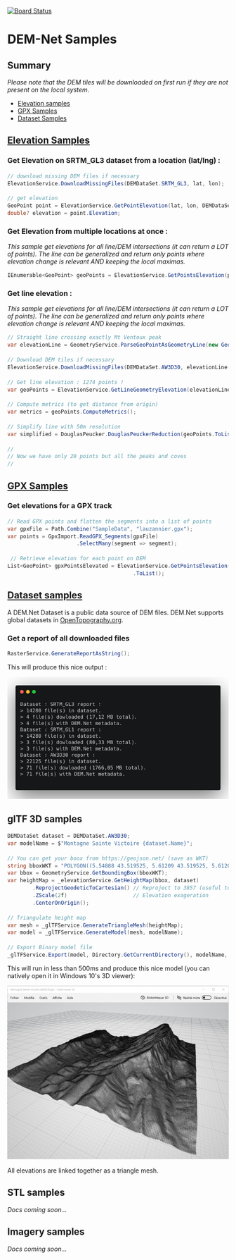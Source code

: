 [![Board Status](https://dev.azure.com/dem-net/0c1af62a-8ff1-4922-86da-d4e92c665a06/d2c48cdc-bc33-40ac-bef9-e674288c5be0/_apis/work/boardbadge/f7942cdf-e24a-49c0-96e2-6a8e4643e76d)](https://dev.azure.com/dem-net/0c1af62a-8ff1-4922-86da-d4e92c665a06/_boards/board/t/d2c48cdc-bc33-40ac-bef9-e674288c5be0/Microsoft.RequirementCategory)
# DEM-Net Samples

## Summary

*Please note that the DEM tiles will be downloaded on first run if they are not present on the local system.*

- [Elevation samples](#elevation-samples)
- [GPX Samples](#gpx-samples)
- [Dataset Samples](#dataset-samples)

## [Elevation Samples](DEMNet.Sample/Samples/ElevationSamples.cs)

### Get Elevation on SRTM_GL3 dataset from a location (lat/lng) :

```csharp
// download missing DEM files if necessary
ElevationService.DownloadMissingFiles(DEMDataSet.SRTM_GL3, lat, lon);

// get elevation
GeoPoint point = ElevationService.GetPointElevation(lat, lon, DEMDataSet.SRTM_GL3);
double? elevation = point.Elevation;
```

### Get Elevation from multiple locations at once :

*This sample get elevations for all line/DEM intersections (it can return a LOT of points).
The line can be generalized and return only points where elevation change is relevant AND keeping the local maximas.*


```csharp
IEnumerable<GeoPoint> geoPoints = ElevationService.GetPointsElevation(points, dataSet);
```

### Get line elevation : 

*This sample get elevations for all line/DEM intersections (it can return a LOT of points).
The line can be generalized and return only points where elevation change is relevant AND keeping the local maximas.*

```csharp
// Straight line crossing exactly Mt Ventoux peak
var elevationLine = GeometryService.ParseGeoPointAsGeometryLine(new GeoPoint(44.078873, 5.144899), new GeoPoint(44.225876, 5.351516));

// Download DEM tiles if necessary
ElevationService.DownloadMissingFiles(DEMDataSet.AW3D30, elevationLine.GetBoundingBox());

// Get line elevation : 1274 points !
var geoPoints = ElevationService.GetLineGeometryElevation(elevationLine, dataSet);

// Compute metrics (to get distance from origin)
var metrics = geoPoints.ComputeMetrics();

// Simplify line with 50m resolution
var simplified = DouglasPeucker.DouglasPeuckerReduction(geoPoints.ToList(), 50 /* meters */);

//
// Now we have only 20 points but all the peaks and coves
//
```

## [GPX Samples](DEMNet.Sample/Samples/GpxSamples.cs)

### Get elevations for a GPX track

```csharp
// Read GPX points and flatten the segments into a list of points
var gpxFile = Path.Combine("SampleData", "lauzannier.gpx");
var points = GpxImport.ReadGPX_Segments(gpxFile)
                      .SelectMany(segment => segment);

 // Retrieve elevation for each point on DEM
List<GeoPoint> gpxPointsElevated = ElevationService.GetPointsElevation(points, DEMDataSet.AW3D30)
                                        .ToList();

```

## [Dataset samples](DEMNet.Sample/Samples/DatasetSamples.cs)

A DEM.Net Dataset is a public data source of DEM files. DEM.Net supports global datasets in [OpenTopography.org](http://opentopo.sdsc.edu/lidar?format=sd&platform=Satellite%20Data).

### Get a report of all downloaded files

```csharp
RasterService.GenerateReportAsString();
```

This will produce this nice output : 

![GenerateReportAsString](https://github.com/dem-net/Resources/blob/master/images/docs/GenerateReportAsString.png?raw=true)


## glTF 3D samples

```csharp
DEMDataSet dataset = DEMDataSet.AW3D30;
var modelName = $"Montagne Sainte Victoire {dataset.Name}";

// You can get your boox from https://geojson.net/ (save as WKT)
string bboxWKT = "POLYGON((5.54888 43.519525, 5.61209 43.519525, 5.61209 43.565225, 5.54888 43.565225, 5.54888 43.519525))";
var bbox = GeometryService.GetBoundingBox(bboxWKT);
var heightMap = _elevationService.GetHeightMap(bbox, dataset)
		.ReprojectGeodeticToCartesian() // Reproject to 3857 (useful to get coordinates in meters)
		.ZScale(2f)                     // Elevation exageration
		.CenterOnOrigin();

// Triangulate height map
var mesh = _glTFService.GenerateTriangleMesh(heightMap);
var model = _glTFService.GenerateModel(mesh, modelName);

// Export Binary model file
_glTFService.Export(model, Directory.GetCurrentDirectory(), modelName, exportglTF: false, exportGLB: true);
```

This will run in less than 500ms and produce this nice model (you can natively open it in Windows 10's 3D viewer): 

![ste.gif](https://github.com/dem-net/Resources/blob/master/images/steVictore3DNoTIN.gif)

All elevations are linked together as a triangle mesh.

## STL samples

*Docs coming soon...*

## Imagery samples

*Docs coming soon...*
